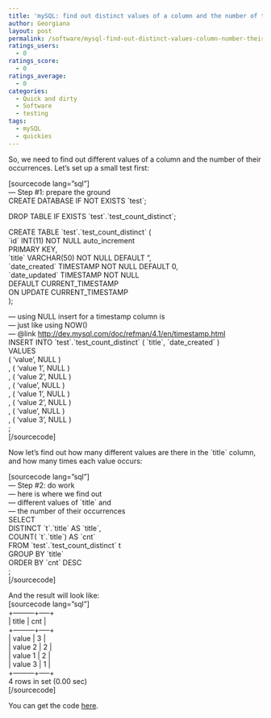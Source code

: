 ```yaml
---
title: 'mySQL: find out distinct values of a column and the number of their occurrences'
author: Georgiana
layout: post
permalink: /software/mysql-find-out-distinct-values-column-number-their-occurrences/
ratings_users:
  - 0
ratings_score:
  - 0
ratings_average:
  - 0
categories:
  - Quick and dirty
  - Software
  - testing
tags:
  - mySQL
  - quickies
---
```

So, we need to find out different values of a column and the number of their occurrences. Let&#8217;s set up a small test first:

[sourcecode lang=&#8221;sql&#8221;]  
&#8212; Step #1: prepare the ground  
CREATE DATABASE IF NOT EXISTS \`test\`;

DROP TABLE IF EXISTS \`test\`.\`test\_count\_distinct\`;

CREATE TABLE \`test\`.\`test\_count\_distinct\` (  
\`id\` INT(11) NOT NULL auto_increment  
PRIMARY KEY,  
\`title\` VARCHAR(50) NOT NULL DEFAULT &#8221;,  
\`date_created\` TIMESTAMP NOT NULL DEFAULT 0,  
\`date_updated\` TIMESTAMP NOT NULL  
DEFAULT CURRENT_TIMESTAMP  
ON UPDATE CURRENT_TIMESTAMP  
);

&#8212; using NULL insert for a timestamp column is  
&#8212; just like using NOW()  
&#8212; @link http://dev.mysql.com/doc/refman/4.1/en/timestamp.html  
INSERT INTO \`test\`.\`test\_count\_distinct\` ( \`title\`, \`date_created\` )  
VALUES  
( &#8216;value&#8217;, NULL )  
, ( &#8216;value 1&#8217;, NULL )  
, ( &#8216;value 2&#8217;, NULL )  
, ( &#8216;value&#8217;, NULL )  
, ( &#8216;value 1&#8217;, NULL )  
, ( &#8216;value 2&#8217;, NULL )  
, ( &#8216;value&#8217;, NULL )  
, ( &#8216;value 3&#8217;, NULL )  
;  
[/sourcecode]

Now let&#8217;s find out how many different values are there in the \`title\` column, and how many times each value occurs:

[sourcecode lang=&#8221;sql&#8221;]  
&#8212; Step #2: do work  
&#8212; here is where we find out  
&#8212; different values of \`title\` and  
&#8212; the number of their occurrences  
SELECT  
DISTINCT \`t\`.\`title\` AS \`title\`,  
COUNT( \`t\`.\`title\`) AS \`cnt\`  
FROM \`test\`.\`test\_count\_distinct\` t  
GROUP BY \`title\`  
ORDER BY \`cnt\` DESC  
;  
[/sourcecode]

And the result will look like:  
[sourcecode lang=&#8221;sql&#8221;]  
+&#8212;&#8212;&#8212;+&#8212;&#8211;+  
| title | cnt |  
+&#8212;&#8212;&#8212;+&#8212;&#8211;+  
| value | 3 |  
| value 2 | 2 |  
| value 1 | 2 |  
| value 3 | 1 |  
+&#8212;&#8212;&#8212;+&#8212;&#8211;+  
4 rows in set (0.00 sec)  
[/sourcecode]

You can get the code [here][1].

 [1]: http://www.tekkie.ro/wp-content/uploads/2009/06/count_distinct.sql "mySQL code for count distinct test"